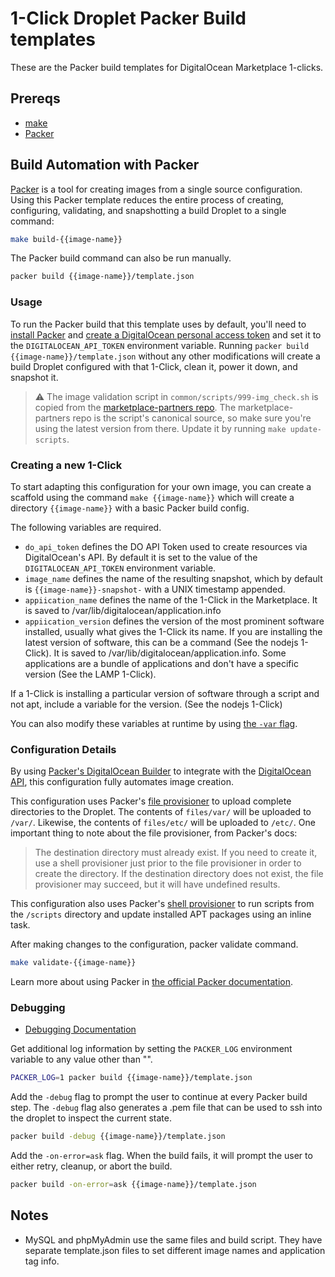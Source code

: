 # 1-Click Droplet Packer Build templates

These are the Packer build templates for DigitalOcean Marketplace 1-clicks.

## Prereqs

* [make](https://www.gnu.org/software/make/)
* [Packer](https://www.packer.io/intro/index.html)

## Build Automation with Packer

[Packer](https://www.packer.io/intro/index.html) is a tool for creating images from a single source configuration. Using this Packer template reduces the entire process of creating, configuring, validating, and snapshotting a build Droplet to a single command:

```sh
make build-{{image-name}}
```

The Packer build command can also be run manually.

```sh
packer build {{image-name}}/template.json
```

### Usage

To run the Packer build that this template uses by default, you'll need to [install Packer](https://www.packer.io/intro/getting-started/install.html) and [create a DigitalOcean personal access token](https://www.digitalocean.com/docs/api/create-personal-access-token/) and set it to the `DIGITALOCEAN_API_TOKEN` environment variable. Running `packer build {{image-name}}/template.json` without any other modifications will create a build Droplet configured with that 1-Click, clean it, power it down, and snapshot it.

> ⚠️ The image validation script in `common/scripts/999-img_check.sh` is copied from the [marketplace-partners repo](https://github.com/digitalocean/marketplace-partners). The marketplace-partners repo is the script's canonical source, so make sure you're using the latest version from there. Update it by running `make update-scripts`.

### Creating a new 1-Click

To start adapting this configuration for your own image, you can create a scaffold using the command `make {{image-name}}` which will create a directory `{{image-name}}` with a basic Packer build config.

The following variables are required.

* `do_api_token` defines the DO API Token used to create resources via DigitalOcean's API. By default it is set to the value of the `DIGITALOCEAN_API_TOKEN` environment variable.
* `image_name` defines the name of the resulting snapshot, which by default is `{{image-name}}-snapshot-` with a UNIX timestamp appended.
* `appiication_name` defines the name of the 1-Click in the Marketplace. It is saved to /var/lib/digitalocean/application.info
* `appiication_version` defines the version of the most prominent software installed, usually what gives the 1-Click its name. If you are installing the latest version of software, this can be a command (See the nodejs 1-Click). It is saved to /var/lib/digitalocean/application.info. Some applications are a bundle of applications and don't have a specific version (See the LAMP 1-Click).

If a 1-Click is installing a particular version of software through a script and not apt, include a variable for the version. (See the nodejs 1-Click)

You can also modify these variables at runtime by using [the `-var` flag](https://www.packer.io/docs/templates/user-variables.html#setting-variables).

### Configuration Details

By using [Packer's DigitalOcean Builder](https://www.packer.io/docs/builders/digitalocean.html) to integrate with the [DigitalOcean API](https://developers.digitalocean.com/), this configuration fully automates image creation.

This configuration uses Packer's [file provisioner](https://www.packer.io/docs/provisioners/file.html) to upload complete directories to the Droplet. The contents of `files/var/` will be uploaded to `/var/`. Likewise, the contents of `files/etc/` will be uploaded to `/etc/`. One important thing to note about the file provisioner, from Packer's docs:

> The destination directory must already exist. If you need to create it, use a shell provisioner just prior to the file provisioner in order to create the directory. If the destination directory does not exist, the file provisioner may succeed, but it will have undefined results.

This configuration also uses Packer's [shell provisioner](https://www.packer.io/docs/provisioners/shell.html) to run scripts from the `/scripts` directory and update installed APT packages using an inline task.

After making changes to the configuration, packer validate command.

```sh
make validate-{{image-name}}
```

Learn more about using Packer in [the official Packer documentation](https://www.packer.io/docs/index.html).

### Debugging

* [Debugging Documentation](https://www.packer.io/docs/debugging)

Get additional log information by setting the `PACKER_LOG` environment variable to any value other than "".

```sh
PACKER_LOG=1 packer build {{image-name}}/template.json
```

Add the `-debug` flag to prompt the user to continue at every Packer build step. The `-debug` flag also generates a .pem file that can be used to ssh into the droplet to inspect the current state.

```sh
packer build -debug {{image-name}}/template.json
```

Add the `-on-error=ask` flag. When the build fails, it will prompt the user to either retry, cleanup, or abort the build.

```sh
packer build -on-error=ask {{image-name}}/template.json
```

## Notes

* MySQL and phpMyAdmin use the same files and build script. They have separate template.json files to set different image names and application tag info.
